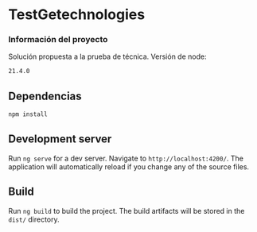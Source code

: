 # TestGetechnologies
### Información del proyecto 
Solución propuesta a la prueba de técnica. 
Versión de node: 
```bash
21.4.0
```
## Dependencias
```bash
npm install
```
## Development server

Run `ng serve` for a dev server. Navigate to `http://localhost:4200/`. The application will automatically reload if you change any of the source files.

## Build

Run `ng build` to build the project. The build artifacts will be stored in the `dist/` directory.



